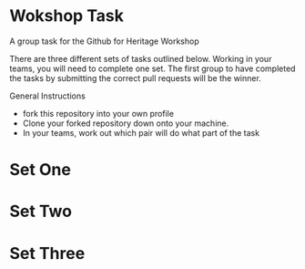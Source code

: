 # Wokshop Task
A group task for the Github for Heritage Workshop

There are three different sets of tasks outlined below. Working in your teams, you will need to complete one set. The first group to have completed the tasks by submitting the correct pull requests will be the winner.

General Instructions

- fork this repository into your own profile
- Clone your forked repository down onto your machine. 
- In your teams, work out which pair will do what part of the task

# Set One



# Set Two



# Set Three

